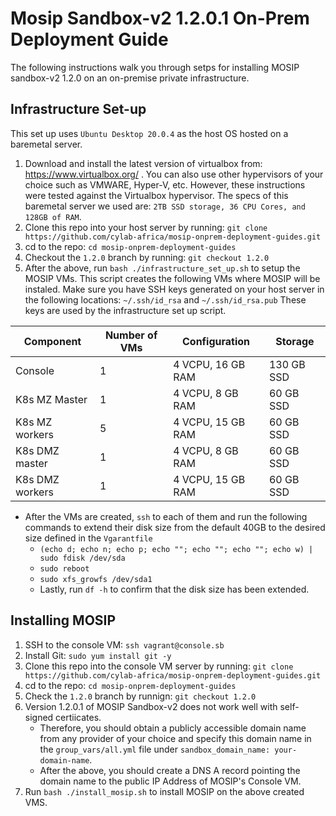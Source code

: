 # Mosip Sandbox-v2 1.2.0.1 On-Prem Deployment Guide
The following instructions walk you through setps for installing MOSIP sandbox-v2 1.2.0 on an on-premise private infrastructure.

## Infrastructure Set-up
This set up uses `Ubuntu Desktop 20.0.4` as the host OS hosted on a baremetal  server.

1. Download and install the latest version of virtualbox from: https://www.virtualbox.org/ . You can also use other hypervisors of your choice such as VMWARE, Hyper-V, etc. However, these instructions were tested against the Virtualbox hypervisor. The specs of this baremetal server we used are: `2TB SSD storage, 36 CPU Cores, and 128GB of RAM`.
2. Clone this repo into your host server by running: `git clone https://github.com/cylab-africa/mosip-onprem-deployment-guides.git` 
3. cd to the repo: `cd mosip-onprem-deployment-guides`
4. Checkout the `1.2.0` branch by running: `git checkout 1.2.0`
5. After the above, run `bash ./infrastructure_set_up.sh` to setup the MOSIP VMs. This script creates the following VMs where MOSIP will be instaled. Make sure you have SSH keys generated on your host server in the following locations: `~/.ssh/id_rsa` and `~/.ssh/id_rsa.pub` These keys are used by the infrastructure set up script.
   
| Component       | Number of VMs | Configuration      | Storage     |
| --------------- | ------------- | ------------------ | ----------- |
| Console         | 1             | 4 VCPU, 16 GB RAM | 130 GB SSD |
| K8s MZ Master   | 1             | 4 VCPU, 8 GB RAM   | 60 GB SSD   |
| K8s MZ workers  | 5             | 4 VCPU, 15 GB RAM  | 60 GB SSD   |
| K8s DMZ master  | 1             | 4 VCPU, 8 GB RAM   | 60 GB SSD   |
| K8s DMZ workers | 1             | 4 VCPU, 15 GB RAM  | 60 GB SSD   |

* After the VMs are created, `ssh` to each of them and run the following commands to extend their disk size from the default 40GB to the desired size defined in the `Vgarantfile`
  * `(echo d; echo n; echo p; echo ""; echo ""; echo ""; echo w) | sudo fdisk /dev/sda`
  * `sudo reboot`
  * `sudo xfs_growfs /dev/sda1`
  * Lastly, run `df -h` to confirm that the disk size has been extended.

## Installing MOSIP
1. SSH to the console VM: `ssh vagrant@console.sb`
2. Install Git: `sudo yum install git -y`
3. Clone this repo into the console VM server by running: `git clone https://github.com/cylab-africa/mosip-onprem-deployment-guides.git` 
4. cd to the repo: `cd mosip-onprem-deployment-guides`
5. Check the `1.2.0` branch by runnign: `git checkout 1.2.0`
6. Version 1.2.0.1 of MOSIP Sandbox-v2 does not work well with self-signed certiicates. 
   * Therefore, you should obtain a publicly accessible domain name from any provider of your choice and specify this domain name in the `group_vars/all.yml` file under `sandbox_domain_name: your-domain-name`.
   * After the above, you should create a DNS A record pointing the domain name to the public IP Address of MOSIP's Console VM.
7. Run `bash ./install_mosip.sh` to install MOSIP on the above created VMS.